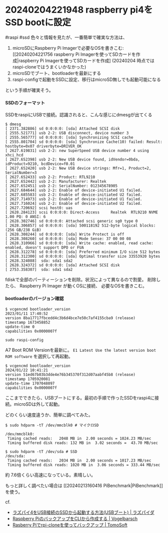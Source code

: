 # 20240204221948 raspberry pi4をSSD bootに設定
#raspi #ssd
色々と情報を見たが、一番簡単で確実な方法は、
1. microSDにRaspberry Pi Imagerで必要なOSを書きこむ: [[20240204221756 raspberry Pi Imagerを使ってSDカードを作成|raspberry Pi Imagerを使ってSDカードを作成] (20240204 時点ではraspi-cloneではうまくいかなかった)
2. microSDでブート、bootloaderを最新にする
3. raspi-configで起動をSSDに設定、移行はmicroSD無しでも起動可能になる
  
という手順が確実そう。

#### SSDのフォーマット
SSDをraspiにUSBで接続。認識されると、こんな感じにdmesgが出てくる

```
$ dmesg
[ 2371.382886] sd 0:0:0:0: [sda] Attached SCSI disk
[ 2555.521771] usb 2-2: USB disconnect, device number 3
[ 2555.565777] sd 0:0:0:0: [sda] Synchronizing SCSI cache
[ 2555.801704] sd 0:0:0:0: [sda] Synchronize Cache(10) failed: Result: hostbyte=0x07 driverbyte=DRIVER_OK
[ 2627.619831] usb 2-2: new SuperSpeed USB device number 4 using xhci_hcd
[ 2627.652398] usb 2-2: New USB device found, idVendor=0bda, idProduct=9210, bcdDevice=f0.01
[ 2627.652420] usb 2-2: New USB device strings: Mfr=1, Product=2, SerialNumber=3
[ 2627.652433] usb 2-2: Product: RTL9210
[ 2627.652442] usb 2-2: Manufacturer: Realtek
[ 2627.652451] usb 2-2: SerialNumber: 012345678905
[ 2627.684644] usb 2-2: Enable of device-initiated U1 failed.
[ 2627.685583] usb 2-2: Enable of device-initiated U2 failed.
[ 2627.714973] usb 2-2: Enable of device-initiated U1 failed.
[ 2627.716024] usb 2-2: Enable of device-initiated U2 failed.
[ 2627.720692] scsi host0: uas
[ 2628.284123] scsi 0:0:0:0: Direct-Access     Realtek  RTL9210 NVME     1.00 PQ: 0 ANSI: 6
[ 2628.302746] sd 0:0:0:0: Attached scsi generic sg0 type 0
[ 2628.306857] sd 0:0:0:0: [sda] 500118192 512-byte logical blocks: (256 GB/238 GiB)
[ 2628.308244] sd 0:0:0:0: [sda] Write Protect is off
[ 2628.308260] sd 0:0:0:0: [sda] Mode Sense: 37 00 00 08
[ 2628.310966] sd 0:0:0:0: [sda] Write cache: enabled, read cache: enabled, doesn't support DPO or FUA
[ 2628.312278] sd 0:0:0:0: [sda] Preferred minimum I/O size 512 bytes
[ 2628.312300] sd 0:0:0:0: [sda] Optimal transfer size 33553920 bytes
[ 2628.324088]  sda: sda1 sda2
[ 2628.324372] sd 0:0:0:0: [sda] Attached SCSI disk
[ 2753.358307]  sda: sda1 sda2
```

fdiskで全部のパーティーションを削除。状況によって異なるので割愛。
削除したら、 Raspberry Pi Imager が動くOSに接続、 必要なOSを書きこむ。

#### bootloaderのバージョン確認
```
$ vcgencmd bootloader_version
2023/01/11 17:40:52
version 8ba17717fbcedd4c3b6d4bce7e50c7af4155cba9 (release)
timestamp 1673458852
update-time 0
capabilities 0x0000007f
```

`sudo raspi-config`

A7 Boot ROM Versionを最新に。
`E1 Latest Use the latest version boot ROM software` を選択して再起動。

```
$ vcgencmd bootloader_version
2024/01/22 10:41:21
version 51ed67b03b3dde4e76b345370f312d07aabf45b8 (release)
timestamp 1705920081
update-time 1707048097
capabilities 0x0000007f
```

ここまでできたら、USBブートにする。最初の手順で作ったSSDをraspi4に接続。microSDは外して起動。

どのくらい速度違うか、簡単に調べてみた。
```
$ sudo hdparm -tT /dev/mmcblk0 # マイクロSD

/dev/mmcblk0:
 Timing cached reads:   2048 MB in  2.00 seconds = 1024.23 MB/sec
 Timing buffered disk reads: 132 MB in  3.02 seconds =  43.70 MB/sec

$ sudo hdparm -tT /dev/sda # SSD
/dev/sda:
 Timing cached reads:   2034 MB in  2.00 seconds = 1017.23 MB/sec
 Timing buffered disk reads: 1020 MB in  3.06 seconds = 333.44 MB/sec
```
約 7.6倍くらい高速になっている。素晴しい。

もっと詳しく調べたい場合は [[20240213160416 PiBenchmark|PiBenchmark]] を使う。

cf.
- [ラズパイ4をUSB接続のSSDから起動する方法(USBブート) | ラズパイダ](https://raspida.com/rpi4-ssd-usb-boot)
- [Raspberry PiのバックアップをCLIから作成する | Vogelbarsch](https://vogelbarsch.com/2020-08-27-140104/)
- [Rasberry Piでrpi-cloneを使ってバックアップ | TomoSoft](https://tomosoft.jp/design/?p=8721)